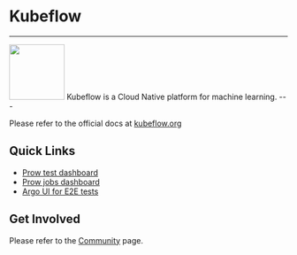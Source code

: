 # Kubeflow

---
<img src="https://www.kubeflow.org/images/logo.svg" width="100">
Kubeflow is a Cloud Native platform for machine learning.
---

Please refer to the official docs at [kubeflow.org](http://kubeflow.org)

## Quick Links
* [Prow test dashboard](https://k8s-testgrid.appspot.com/sig-big-data)
* [Prow jobs dashboard](https://prow.k8s.io/?repo=kubeflow%2Fkubeflow)
* [Argo UI for E2E tests](http://testing-argo.kubeflow.org)

## Get Involved
Please refer to the [Community](https://www.kubeflow.org/docs/about/community/) page.

